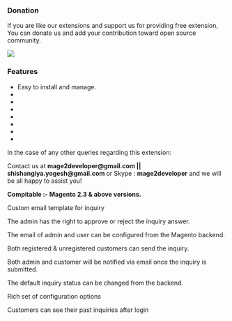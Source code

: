 <h3><b>Donation</b></h3>
<p> If you are like our extensions and support us for providing free extension, You can donate us and add your contribution toward open source community.</p>
<a href="https://www.paypal.com/cgi-bin/webscr?cmd=_s-xclick&hosted_button_id=JPGPC8G38FWTJ&source=url" target="_blank">
	<img src="https://camo.githubusercontent.com/f896f7d176663a1559376bb56aac4bdbbbe85ed1/68747470733a2f2f7777772e70617970616c6f626a656374732e636f6d2f656e5f55532f692f62746e2f62746e5f646f6e61746543435f4c472e676966">
</a>

<h3><b>Features</b></h3>
<ul>
<li>Easy to install and manage.</li>
<li></li>
<li></li>
<li></li>
<li></li>
<li></li>
<li></li>
<li></li>


</ul>
<p>In the case of any other queries regarding this extension:</p>
<p>Contact us at <b>mage2developer@gmail.com || shishangiya.yogesh@gmail.com </b> or Skype : <b>mage2developer</b> and we will be all happy to assist you!</p>

<p><b>Compitable :- </b> <b>Magento 2.3 & above versions. </b></p>






Custom email template for inquiry

The admin has the right to approve or reject the inquiry answer.

The email of admin and user can be configured from the Magento backend.

Both registered & unregistered customers can send the inquiry.

Both admin and customer will be notified via email once the inquiry is submitted.

The default inquiry status can be changed from the backend.

Rich set of configuration options

Customers can see their past inquiries after login